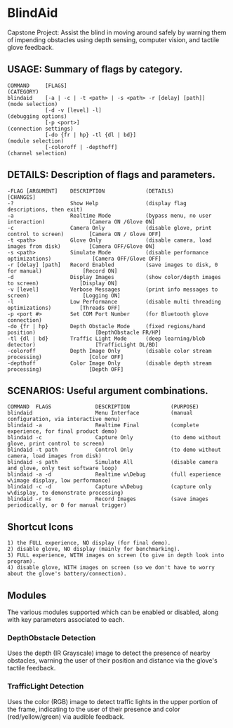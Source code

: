 # BlindAid
Capstone Project: Assist the blind in moving around safely by warning them of impending obstacles using depth sensing, computer vision, and tactile glove feedback.

## USAGE: Summary of flags by category.
    COMMAND     [FLAGS]                                                 (CATEGORY)
    blindaid    [-a | -c | -t <path> | -s <path> -r [delay] [path]]     (mode selection)
                [-d -v [level] -l]                                      (debugging options)
                [-p <port>]                                             (connection settings)
                [-do {fr | hp} -tl {dl | bd}]                           (module selection)
                [-coloroff | -depthoff]                                 (channel selection)

## DETAILS: Description of flags and parameters.
    -FLAG [ARGUMENT]    DESCRIPTION             (DETAILS)                                       [CHANGES]
    -?                  Show Help               (display flag descriptions, then exit)
    -a                  Realtime Mode           (bypass menu, no user interaction)              [Camera ON /Glove ON]
    -c                  Camera Only             (disable glove, print control to screen)        [Camera ON / Glove OFF]
    -t <path>           Glove Only              (disable camera, load images from disk)         [Camera OFF/Glove ON]
    -s <path>           Simulate Mode           (disable performance optimizations)             [Camera OFF/Glove OFF]
    -r [delay] [path]   Record Enabled          (save images to disk, 0 for manual)             [Record ON]
    -d                  Display Images          (show color/depth images to screen)             [Display ON]
    -v [level]          Verbose Messages        (print info messages to screen)                 [Logging ON]
    -l                  Low Performance         (disable multi threading optimizations)         [Threads OFF]
    -p <port #>         Set COM Port Number     (for Bluetooth glove connection)
    -do {fr | hp}       Depth Obstacle Mode     (fixed regions/hand position)                   [DepthObstacle FR/HP]
    -tl {dl | bd}       Traffic Light Mode      (deep learning/blob detector)                   [TrafficLight DL/BD]
    -coloroff           Depth Image Only        (disable color stream processing)               [Color OFF]
    -depthoff           Color Image Only        (disable depth stream processing)               [Depth OFF]

## SCENARIOS: Useful argument combinations.
    COMMAND  FLAGS              DESCRIPTION             (PURPOSE)
    blindaid                    Menu Interface          (manual configuration, via interactive menu)
    blindaid -a                 Realtime Final          (complete experience, for final product demo)
    blindaid -c                 Capture Only            (to demo without glove, print control to screen)
    blindaid -t path            Control Only            (to demo without camera, load images from disk)
    blindaid -s path            Simulate All            (disable camera and glove, only test software loop)
    blindaid -a -d              Realtime w\Debug        (full experience w\image display, low performance)
    blindaid -c -d              Capture w\Debug         (capture only w\display, to demonstrate processing)
    blindaid -r ms              Record Images           (save images periodically, or 0 for manual trigger)	
	
## Shortcut Icons
	1) the FULL experience, NO display (for final demo).
	2) disable glove, NO display (mainly for benchmarking).
	3) FULL experience, WITH images on screen (to give in depth look into program).
	4) disable glove, WITH images on screen (so we don't have to worry about the glove's battery/connection).
	
## Modules
The various modules supported which can be enabled or disabled, along with key parameters associated to each.

### DepthObstacle Detection
Uses the depth (IR Grayscale) image to detect the presence of nearby obstacles, warning the user of their position and distance via the glove's tactile feedback.

### TrafficLight Detection
Uses the color (RGB) image to detect traffic lights in the upper portion of the frame, indicating to the user of their presence and color (red/yellow/green) via audible feedback.